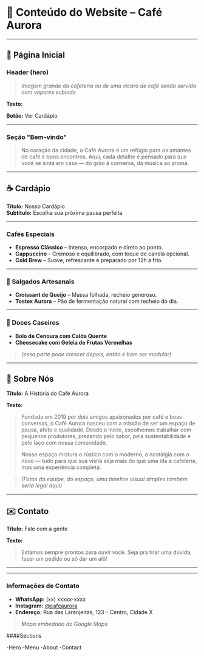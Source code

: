 # 🧾 Conteúdo do Website – Café Aurora

---

## 🌅 Página Inicial

### Header (hero)

> _Imagem grande da cafeteria ou de uma xícara de café sendo servida com vapores subindo_

**Texto:**

**Botão:** Ver Cardápio

---

### Seção "Bem-vindo"

> No coração da cidade, o Café Aurora é um refúgio para os amantes de café e bons encontros. Aqui, cada detalhe é pensado para que você se sinta em casa — do grão à conversa, da música ao aroma.

---

## ☕ Cardápio

**Título:** Nosso Cardápio  
**Subtítulo:** Escolha sua próxima pausa perfeita

---

### Cafés Especiais

- **Espresso Clássico** – Intenso, encorpado e direto ao ponto.
- **Cappuccino** – Cremoso e equilibrado, com toque de canela opcional.
- **Cold Brew** – Suave, refrescante e preparado por 12h a frio.

---

### 🥐 Salgados Artesanais

- **Croissant de Queijo** – Massa folhada, recheio generoso.
- **Tostex Aurora** – Pão de fermentação natural com recheio do dia.

---

### 🍰 Doces Caseiros

- **Bolo de Cenoura com Calda Quente**
- **Cheesecake com Geleia de Frutas Vermelhas**

> _(essa parte pode crescer depois, então é bom ser modular)_

---

## 📖 Sobre Nós

**Título:** A História do Café Aurora

**Texto:**

> Fundado em 2019 por dois amigos apaixonados por café e boas conversas, o Café Aurora nasceu com a missão de ser um espaço de pausa, afeto e qualidade. Desde o início, escolhemos trabalhar com pequenos produtores, prezando pelo sabor, pela sustentabilidade e pelo laço com nossa comunidade.
>
> Nosso espaço mistura o rústico com o moderno, a nostalgia com o novo — tudo para que sua visita seja mais do que uma ida à cafeteria, mas uma experiência completa.

> _(Fotos da equipe, do espaço, uma timeline visual simples também seria legal aqui)_

---

## ✉️ Contato

**Título:** Fale com a gente

**Texto:**

> Estamos sempre prontos para ouvir você. Seja pra tirar uma dúvida, fazer um pedido ou só dar um alô!

---

---

### Informações de Contato

- **WhatsApp:** (xx) xxxxx-xxxx
- **Instagram:** [@cafeaurora](https://instagram.com/cafeaurora)
- **Endereço:** Rua das Laranjeiras, 123 – Centro, Cidade X

> _Mapa embedado do Google Maps_

####Sections

-Hero
-Menu
-About
-Contact
